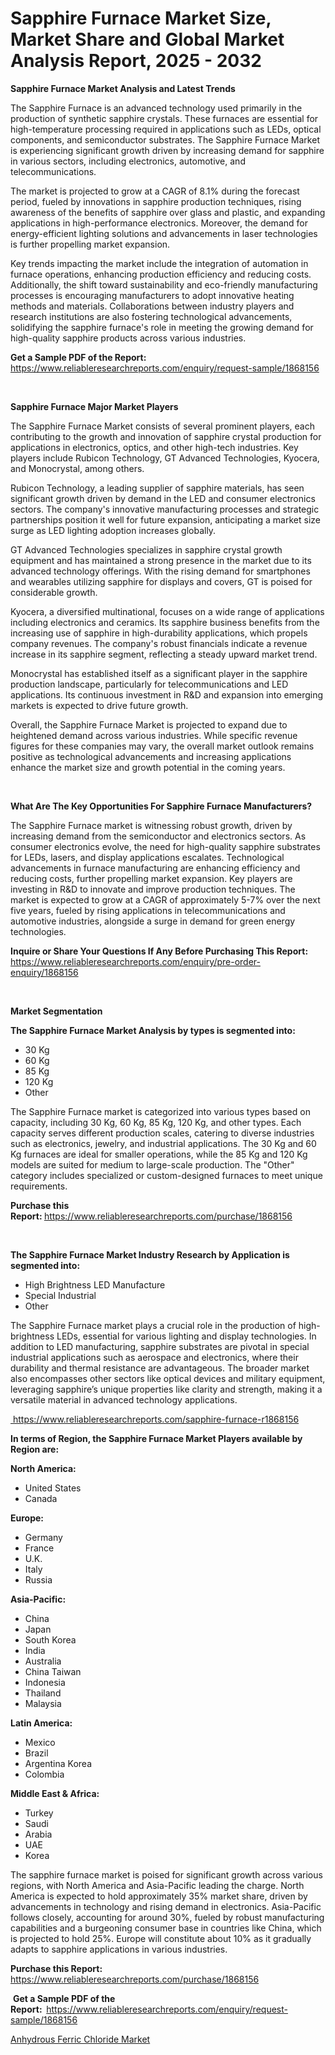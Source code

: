 <p><h1>Sapphire Furnace Market Size, Market Share and Global Market Analysis Report, 2025 - 2032</h1></p><p><strong>Sapphire Furnace Market Analysis and Latest Trends</strong></p>
<p><p>The Sapphire Furnace is an advanced technology used primarily in the production of synthetic sapphire crystals. These furnaces are essential for high-temperature processing required in applications such as LEDs, optical components, and semiconductor substrates. The Sapphire Furnace Market is experiencing significant growth driven by increasing demand for sapphire in various sectors, including electronics, automotive, and telecommunications. </p><p>The market is projected to grow at a CAGR of 8.1% during the forecast period, fueled by innovations in sapphire production techniques, rising awareness of the benefits of sapphire over glass and plastic, and expanding applications in high-performance electronics. Moreover, the demand for energy-efficient lighting solutions and advancements in laser technologies is further propelling market expansion. </p><p>Key trends impacting the market include the integration of automation in furnace operations, enhancing production efficiency and reducing costs. Additionally, the shift toward sustainability and eco-friendly manufacturing processes is encouraging manufacturers to adopt innovative heating methods and materials. Collaborations between industry players and research institutions are also fostering technological advancements, solidifying the sapphire furnace's role in meeting the growing demand for high-quality sapphire products across various industries.</p></p>
<p><strong>Get a Sample PDF of the Report:&nbsp;</strong> <a href="https://www.reliableresearchreports.com/enquiry/request-sample/1868156?utm_campaign=2290&utm_medium=2&utm_source=Github&utm_content=ia&utm_term=01042025&utm_id=sapphire-furnace">https://www.reliableresearchreports.com/enquiry/request-sample/1868156</a></p>
<p>&nbsp;</p>
<p><strong>Sapphire Furnace Major Market Players</strong></p>
<p><p>The Sapphire Furnace Market consists of several prominent players, each contributing to the growth and innovation of sapphire crystal production for applications in electronics, optics, and other high-tech industries. Key players include Rubicon Technology, GT Advanced Technologies, Kyocera, and Monocrystal, among others.</p><p>Rubicon Technology, a leading supplier of sapphire materials, has seen significant growth driven by demand in the LED and consumer electronics sectors. The company's innovative manufacturing processes and strategic partnerships position it well for future expansion, anticipating a market size surge as LED lighting adoption increases globally.</p><p>GT Advanced Technologies specializes in sapphire crystal growth equipment and has maintained a strong presence in the market due to its advanced technology offerings. With the rising demand for smartphones and wearables utilizing sapphire for displays and covers, GT is poised for considerable growth.</p><p>Kyocera, a diversified multinational, focuses on a wide range of applications including electronics and ceramics. Its sapphire business benefits from the increasing use of sapphire in high-durability applications, which propels company revenues. The company's robust financials indicate a revenue increase in its sapphire segment, reflecting a steady upward market trend.</p><p>Monocrystal has established itself as a significant player in the sapphire production landscape, particularly for telecommunications and LED applications. Its continuous investment in R&D and expansion into emerging markets is expected to drive future growth.</p><p>Overall, the Sapphire Furnace Market is projected to expand due to heightened demand across various industries. While specific revenue figures for these companies may vary, the overall market outlook remains positive as technological advancements and increasing applications enhance the market size and growth potential in the coming years.</p></p>
<p>&nbsp;</p>
<p><strong>What Are The Key Opportunities For Sapphire Furnace Manufacturers?</strong></p>
<p><p>The Sapphire Furnace market is witnessing robust growth, driven by increasing demand from the semiconductor and electronics sectors. As consumer electronics evolve, the need for high-quality sapphire substrates for LEDs, lasers, and display applications escalates. Technological advancements in furnace manufacturing are enhancing efficiency and reducing costs, further propelling market expansion. Key players are investing in R&D to innovate and improve production techniques. The market is expected to grow at a CAGR of approximately 5-7% over the next five years, fueled by rising applications in telecommunications and automotive industries, alongside a surge in demand for green energy technologies.</p></p>
<p><strong>Inquire or Share Your Questions If Any Before Purchasing This Report:</strong> <a href="https://www.reliableresearchreports.com/enquiry/pre-order-enquiry/1868156?utm_campaign=2290&utm_medium=2&utm_source=Github&utm_content=ia&utm_term=01042025&utm_id=sapphire-furnace">https://www.reliableresearchreports.com/enquiry/pre-order-enquiry/1868156</a></p>
<p>&nbsp;</p>
<p><strong>Market Segmentation</strong></p>
<p><strong>The Sapphire Furnace Market Analysis by types is segmented into:</strong></p>
<p><ul><li>30 Kg</li><li>60 Kg</li><li>85 Kg</li><li>120 Kg</li><li>Other</li></ul></p>
<p><p>The Sapphire Furnace market is categorized into various types based on capacity, including 30 Kg, 60 Kg, 85 Kg, 120 Kg, and other types. Each capacity serves different production scales, catering to diverse industries such as electronics, jewelry, and industrial applications. The 30 Kg and 60 Kg furnaces are ideal for smaller operations, while the 85 Kg and 120 Kg models are suited for medium to large-scale production. The "Other" category includes specialized or custom-designed furnaces to meet unique requirements.</p></p>
<p><strong>Purchase this Report:&nbsp;</strong><a href="https://www.reliableresearchreports.com/purchase/1868156?utm_campaign=2290&utm_medium=2&utm_source=Github&utm_content=ia&utm_term=01042025&utm_id=sapphire-furnace">https://www.reliableresearchreports.com/purchase/1868156</a></p>
<p>&nbsp;</p>
<p><strong>The Sapphire Furnace Market Industry Research by Application is segmented into:</strong></p>
<p><ul><li>High Brightness LED Manufacture</li><li>Special Industrial</li><li>Other</li></ul></p>
<p><p>The Sapphire Furnace market plays a crucial role in the production of high-brightness LEDs, essential for various lighting and display technologies. In addition to LED manufacturing, sapphire substrates are pivotal in special industrial applications such as aerospace and electronics, where their durability and thermal resistance are advantageous. The broader market also encompasses other sectors like optical devices and military equipment, leveraging sapphire’s unique properties like clarity and strength, making it a versatile material in advanced technology applications.</p></p>
<p><a href="https://www.reliableresearchreports.com/sapphire-furnace-r1868156?utm_campaign=2290&utm_medium=2&utm_source=Github&utm_content=ia&utm_term=01042025&utm_id=sapphire-furnace">&nbsp;https://www.reliableresearchreports.com/sapphire-furnace-r1868156</a></p>
<p><strong>In terms of Region, the Sapphire Furnace Market Players available by Region are:</strong></p>
<p>
    <p> <strong> North America: </strong>
        <ul>
            <li>United States</li>
            <li>Canada</li>
        </ul>
        </p> 
    <p> <strong> Europe: </strong>
        <ul>
            <li>Germany</li>
            <li>France</li>
            <li>U.K.</li>
            <li>Italy</li>
            <li>Russia</li>
        </ul>
        </p> 
    <p> <strong> Asia-Pacific: </strong>
        <ul>
            <li>China</li>
            <li>Japan</li>
            <li>South Korea</li>
            <li>India</li>
            <li>Australia</li>
            <li>China Taiwan</li>
            <li>Indonesia</li>
            <li>Thailand</li>
            <li>Malaysia</li>
        </ul>
        </p> 
    <p> <strong> Latin America: </strong>
        <ul>
            <li>Mexico</li>
            <li>Brazil</li>
            <li>Argentina Korea</li>
            <li>Colombia</li>
        </ul>
        </p> 
    <p> <strong> Middle East & Africa: </strong>
        <ul>
            <li>Turkey</li>
            <li>Saudi</li>
            <li>Arabia</li>
            <li>UAE</li>
            <li>Korea</li>
        </ul>
    </p>
    </p>
<p><p>The sapphire furnace market is poised for significant growth across various regions, with North America and Asia-Pacific leading the charge. North America is expected to hold approximately 35% market share, driven by advancements in technology and rising demand in electronics. Asia-Pacific follows closely, accounting for around 30%, fueled by robust manufacturing capabilities and a burgeoning consumer base in countries like China, which is projected to hold 25%. Europe will constitute about 10% as it gradually adapts to sapphire applications in various industries.</p></p>
<p><strong>Purchase this Report: </strong><a href="https://www.reliableresearchreports.com/purchase/1868156?utm_campaign=2290&utm_medium=2&utm_source=Github&utm_content=ia&utm_term=01042025&utm_id=sapphire-furnace">https://www.reliableresearchreports.com/purchase/1868156</a></p>
<p>&nbsp;<strong>Get a Sample PDF of the Report:&nbsp;&nbsp;</strong><a href="https://www.reliableresearchreports.com/enquiry/request-sample/1868156?utm_campaign=2290&utm_medium=2&utm_source=Github&utm_content=ia&utm_term=01042025&utm_id=sapphire-furnace">https://www.reliableresearchreports.com/enquiry/request-sample/1868156</a></p>
<p><strong></strong></p>
<p><p><a href="https://github.com/klindsey95/Market-Research-Report-List-1/blob/main/anhydrous-ferric-chloride-market.md?utm_campaign=2290&utm_medium=2&utm_source=Github&utm_content=ia&utm_term=01042025&utm_id=sapphire-furnace">Anhydrous Ferric Chloride Market</a></p></p>